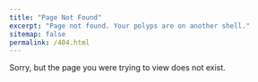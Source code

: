 ```yaml
---
title: "Page Not Found"
excerpt: "Page not found. Your polyps are on another shell."
sitemap: false
permalink: /404.html
---
```


Sorry, but the page you were trying to view does not exist.
